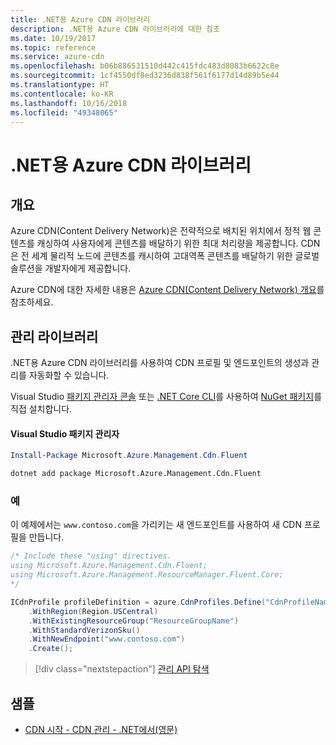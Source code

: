 ```yaml
---
title: .NET용 Azure CDN 라이브러리
description: .NET용 Azure CDN 라이브러리에 대한 참조
ms.date: 10/19/2017
ms.topic: reference
ms.service: azure-cdn
ms.openlocfilehash: b06b886531510d442c415fdc483d8083b6622c8e
ms.sourcegitcommit: 1cf4550df8ed3236d838f561f6177d14d89b5e44
ms.translationtype: HT
ms.contentlocale: ko-KR
ms.lasthandoff: 10/16/2018
ms.locfileid: "49348065"
---
```

# <a name="azure-cdn-libraries-for-net"></a>.NET용 Azure CDN 라이브러리

## <a name="overview"></a>개요

Azure CDN(Content Delivery Network)은 전략적으로 배치된 위치에서 정적 웹 콘텐츠를 캐싱하여 사용자에게 콘텐츠를 배달하기 위한 최대 처리량을 제공합니다. CDN은 전 세계 물리적 노드에 콘텐츠를 캐시하여 고대역폭 콘텐츠를 배달하기 위한 글로벌 솔루션을 개발자에게 제공합니다.

Azure CDN에 대한 자세한 내용은 [Azure CDN(Content Delivery Network) 개요](https://docs.microsoft.com/azure/cdn/cdn-overview)를 참조하세요.


## <a name="management-library"></a>관리 라이브러리

.NET용 Azure CDN 라이브러리를 사용하여 CDN 프로필 및 엔드포인트의 생성과 관리를 자동화할 수 있습니다. 

Visual Studio [패키지 관리자 콘솔][PackageManager] 또는 [.NET Core CLI][DotNetCLI]를 사용하여 [NuGet 패키지](https://www.nuget.org/packages/Microsoft.Azure.Management.Cdn.Fluent)를 직접 설치합니다.

#### <a name="visual-studio-package-manager"></a>Visual Studio 패키지 관리자

```powershell
Install-Package Microsoft.Azure.Management.Cdn.Fluent
```

```bash
dotnet add package Microsoft.Azure.Management.Cdn.Fluent
```

### <a name="example"></a>예

이 예제에서는 `www.contoso.com`을 가리키는 새 엔드포인트를 사용하여 새 CDN 프로필을 만듭니다.

```csharp
/* Include these "using" directives.
using Microsoft.Azure.Management.Cdn.Fluent;
using Microsoft.Azure.Management.ResourceManager.Fluent.Core;
*/

ICdnProfile profileDefinition = azure.CdnProfiles.Define("CdnProfileName")
    .WithRegion(Region.USCentral)
    .WithExistingResourceGroup("ResourceGroupName")
    .WithStandardVerizonSku()
    .WithNewEndpoint("www.contoso.com")
    .Create();

```

> [!div class="nextstepaction"]
> [관리 API 탐색](/dotnet/api/overview/azure/cdn/management)


## <a name="samples"></a>샘플

* [CDN 시작 - CDN 관리 - .NET에서(영문)](https://github.com/Azure-Samples/cdn-dotnet-manage-cdn)

[PackageManager]: https://docs.microsoft.com/nuget/tools/package-manager-console
[DotNetCLI]: https://docs.microsoft.com/dotnet/core/tools/dotnet-add-package
